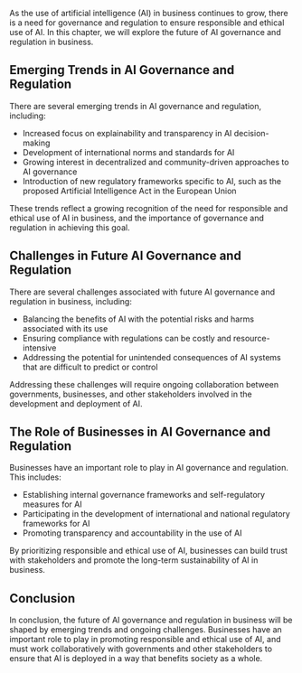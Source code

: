

As the use of artificial intelligence (AI) in business continues to grow, there is a need for governance and regulation to ensure responsible and ethical use of AI. In this chapter, we will explore the future of AI governance and regulation in business.

Emerging Trends in AI Governance and Regulation
-----------------------------------------------

There are several emerging trends in AI governance and regulation, including:

* Increased focus on explainability and transparency in AI decision-making
* Development of international norms and standards for AI
* Growing interest in decentralized and community-driven approaches to AI governance
* Introduction of new regulatory frameworks specific to AI, such as the proposed Artificial Intelligence Act in the European Union

These trends reflect a growing recognition of the need for responsible and ethical use of AI in business, and the importance of governance and regulation in achieving this goal.

Challenges in Future AI Governance and Regulation
-------------------------------------------------

There are several challenges associated with future AI governance and regulation in business, including:

* Balancing the benefits of AI with the potential risks and harms associated with its use
* Ensuring compliance with regulations can be costly and resource-intensive
* Addressing the potential for unintended consequences of AI systems that are difficult to predict or control

Addressing these challenges will require ongoing collaboration between governments, businesses, and other stakeholders involved in the development and deployment of AI.

The Role of Businesses in AI Governance and Regulation
------------------------------------------------------

Businesses have an important role to play in AI governance and regulation. This includes:

* Establishing internal governance frameworks and self-regulatory measures for AI
* Participating in the development of international and national regulatory frameworks for AI
* Promoting transparency and accountability in the use of AI

By prioritizing responsible and ethical use of AI, businesses can build trust with stakeholders and promote the long-term sustainability of AI in business.

Conclusion
----------

In conclusion, the future of AI governance and regulation in business will be shaped by emerging trends and ongoing challenges. Businesses have an important role to play in promoting responsible and ethical use of AI, and must work collaboratively with governments and other stakeholders to ensure that AI is deployed in a way that benefits society as a whole.
